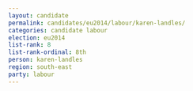 ```yaml
---
layout: candidate
permalink: candidates/eu2014/labour/karen-landles/
categories: candidate labour
election: eu2014
list-rank: 8
list-rank-ordinal: 8th
person: karen-landles
region: south-east
party: labour
---
```

